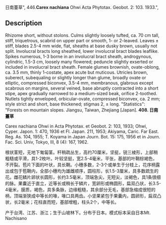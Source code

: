 日南薹草",
446.**Carex nachiana** Ohwi Acta Phytotax. Geobot. 2: 103. 1933.",

## Description
Rhizome short, without stolons. Culms slightly loosely tufted, ca. 70 cm tall, stiff, triquetrous, scabrid on upper part or smooth, 1- or 2-leaved. Leaves ± stiff, blades 2.5-4 mm wide, flat, sheaths at base dusky brown, usually not split. Involucral bracts long sheathed, lower involucral bract blades leaflike. Spikes numerous, 1-3 borne in an involucral bract sheath, androgynous, cylindric, 1.5-3 cm, loosely many flowered; peduncle slightly exserted or included in involucral bract sheath. Female glumes brownish, ovate-oblong, ca. 3.5 mm, thinly 1-costate, apex acute but muticous. Utricles brown, suberect, subequaling or slightly longer than glume, broadly ovate or elliptic, compressed biconvex, 3.5-4 mm, membranous, glabrous except scabrous on margins, several veined, base abruptly contracted into a short stipe, apex gradually narrowed to a medium-sized beak, orifice 2-toothed. Nutlets tightly enveloped, orbicular-ovate, compressed biconvex, ca. 2 mm; style strict and short, base thickened; stigmas 2, ± long.
  "Statistics": "Forests on mountain slopes. Jiangsu, Taiwan, Zhejiang [Japan].
**408. 日南薹草**

Carex nachiana Ohwi in Acta Phytotax. et Geobot. 2: 103, 1933; Ohwi, Cyper. Japon. 1: 470, 1936 et Fl. Japan. 211, 1953; Akiyama, Caric. Far East. Reg. As. 104, 1955; T. Koyama in Japan Journ. Bot. 15: 175, 1956 et in Journ. Fac. Sci. Univ, Tokyo, III, 8 (4): 167, 1962.

根状茎短，无地下匍匐茎。秆稍疏丛生，高约70厘米，坚挺，锐三棱形，上部稍粗糙或平滑，具1-2枚叶。叶较坚挺，宽2.5-4毫米，平张，基部的叶鞘棕褐色，不开裂。苞片下面的叶状，具长鞘。小穗多数，2-3个或单生于分枝上，花序柄露出或包于苞鞘内，全部小穗均为雄雌顺序，圆柱形，长1.5-3厘米，具多数疏生的花。雌花鳞片卵状长圆形，长约3.5毫米，顶端急尖，无短尖，淡褐色，具1条很细的脉。果囊近于直立，近等长或稍长于鳞片，宽卵形或椭圆形，扁双凸状，长3.5-4毫米，膜质，褐色，具多条脉，边缘粗糙，其余部分无毛，基部急缩成很短的柄，顶端渐狭成中等长的喙，喙口具两齿。小坚果紧包于果囊内，圆卵形，扁双凸状，长2毫米；花柱直而短，基部增粗，柱头2个，中等长。

产于台湾、江苏、浙江；生于山坡林下。分布于日本。模式标本采自日本Mt. Nachisano
